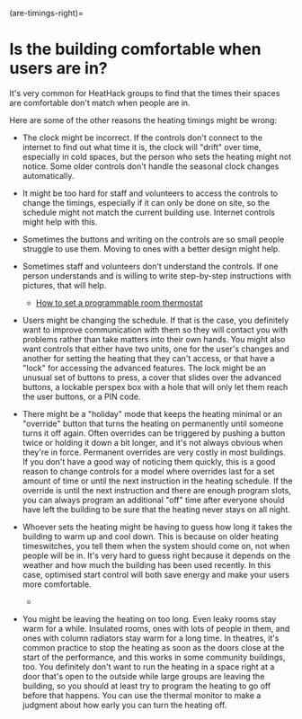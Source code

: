 (are-timings-right)=
# Is the building comfortable when users are in?

It's very common for HeatHack groups to find that the times their spaces are comfortable don't match when people are in.

Here are some of the other reasons the heating timings might be wrong:

- The clock might be incorrect.  If the controls don't connect to the internet to find out what time it is, the clock will "drift" over time, especially in cold spaces, but the person who sets the heating might not notice.  Some older controls don't handle the seasonal clock changes automatically. 

- It might be too hard for staff and volunteers to access the controls to change the timings, especially if it can only be done on site, so the schedule might not match the current building use.  Internet controls might help with this.  

- Sometimes the buttons and writing on the controls are so small people struggle to use them.  Moving to ones with a better design might help.

- Sometimes staff and volunteers don't understand the controls.  If one person understands and is willing to write step-by-step instructions with pictures, that will help.

    - [How to set a programmable room thermostat](https://youtu.be/tdd-BzeyVxE)

- Users might be changing the schedule.  If that is the case, you definitely want to improve communication with them so they will contact you with problems rather than take matters into their own hands.  You might also want controls that either have two units, one for the user's changes and another for setting the heating that they can't access, or that have a "lock" for accessing the advanced features.  The lock might be an unusual set of buttons to press, a cover that slides over the advanced buttons, a lockable perspex box with a hole that will only let them reach the user buttons, or a PIN code.   

- There might be a "holiday" mode that keeps the heating minimal or an "override" button that turns the heating on permanently until someone turns it off again.  Often overrides can be triggered by pushing a button twice or holding it down a bit longer, and it's not always obvious when they're in force.  Permanent overrides are very costly in most buildings.  If you don't have a good way of noticing them quickly, this is a good reason to change controls for a model where overrides last for a set amount of time or until the next instruction in the heating schedule.  If the override is until the next instruction and there are enough program slots, you can always program an additional "off" time after everyone should have left the building to be sure that the heating never stays on all night.

- Whoever sets the heating might be having to guess how long it takes the building to warm up and cool down.  This is because on older heating timeswitches, you tell them when the system should come on, not when people will be in.  It's very hard to guess right because it depends on the weather and how much the building has been used recently.  In this case, optimised start control will both save energy and make your users more comfortable.

    - [](optimised-start-control)

- You might be leaving the heating on too long.  Even leaky rooms stay warm for a while. Insulated rooms, ones with lots of people in them, and ones with column radiators stay warm for a long time.  In theatres, it's common practice to stop the heating as soon as the doors close at the start of the performance, and this works in some community buildings, too. You definitely don't want to run the heating in a space right at a door that's open to the outside while large groups are leaving the building, so you should at least try to program the heating to go off before that happens.  You can use the thermal monitor to make a judgment about how early you can turn the heating off.  







